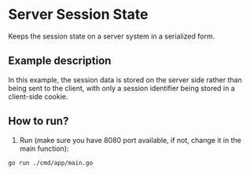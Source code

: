 # Server Session State

Keeps the session state on a server system in a serialized form.

## Example description

In this example, the session data is stored on the server side rather than being sent to the client, with only a session identifier being stored in a client-side cookie.

## How to run?

1. Run (make sure you have 8080 port available, if not, change it in the main function):

```
go run ./cmd/app/main.go
```
